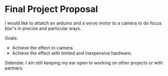# Final Project Proposal

I would like to attatch an arduino and a servo motor to a camera to do focus blur's in precise and particular ways.

Goals:
- Achieve the effect in-camera.
- Achieve the effect with limited and inexpensive hardware.

Sidenote:
I am still keeping my ear open to working on other projects or with partners. 
